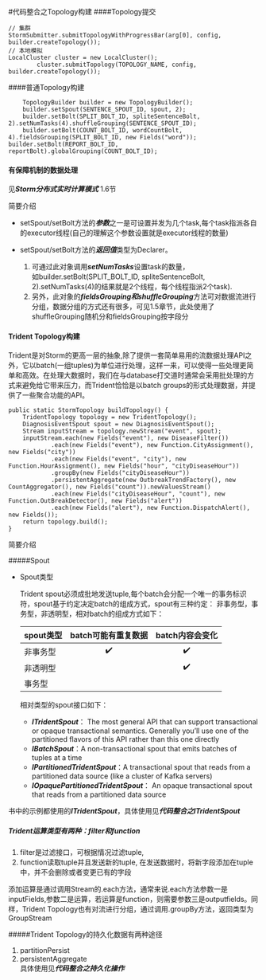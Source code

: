 #代码整合之Topology构建
####Topology提交
	
	// 集群
	StormSubmitter.submitTopologyWithProgressBar(arg[0], config, builder.createTopology());
	// 本地模拟
	LocalCluster cluster = new LocalCluster();
			cluster.submitTopology(TOPOLOGY_NAME, config, builder.createTopology());

####普通Topology构建
		
		TopologyBuilder builder = new TopologyBuilder();
		builder.setSpout(SENTENCE_SPOUT_ID, spout, 2);
		builder.setBolt(SPLIT_BOLT_ID, spliteSentenceBolt, 2).setNumTasks(4).shuffleGrouping(SENTENCE_SPOUT_ID);
		builder.setBolt(COUNT_BOLT_ID, wordCountBolt, 4).fieldsGrouping(SPLIT_BOLT_ID, new Fields("word"));		builder.setBolt(REPORT_BOLT_ID, reportBolt).globalGrouping(COUNT_BOLT_ID);

#### 有保障机制的数据处理
见***Storm分布式实时计算模式*** 1.6节

简要介绍

+ setSpout/setBolt方法的***参数***之一是可设置并发为几个task,每个task指派各自的executor线程(自己的理解这个参数设置就是executor线程的数量)
+ setSpout/setBolt方法的***返回值***类型为Declarer。
	
	1. 可通过此对象调用***setNumTasks***设置task的数量，  
	如builder.setBolt(SPLIT_BOLT_ID, spliteSentenceBolt, 2).setNumTasks(4)的结果就是2个线程，每个线程指派2个task).   
	2. 另外，此对象的***fieldsGrouping和shuffleGrouping***方法可对数据流进行分组，数据分组的方式还有很多，可见1.5章节，此处使用了shuffleGrouping随机分和fieldsGrouping按字段分

#### Trident Topology构建
Trident是对Storm的更高一层的抽象,除了提供一套简单易用的流数据处理API之外，它以batch(一组tuples)为单位进行处理，这样一来，可以使得一些处理更简单和高效。在处理大数据时，我们在与database打交道时通常会采用批处理的方式来避免给它带来压力，而Trident恰恰是以batch groups的形式处理数据，并提供了一些聚合功能的API。

	public static StormTopology buildTopology() {
		TridentTopology topology = new TridentTopology();
		DiagnosisEventSpout spout = new DiagnosisEventSpout();
		Stream inputStream = topology.newStream("event", spout);
		inputStream.each(new Fields("event"), new DiseaseFilter())
				.each(new Fields("event"), new Function.CityAssignment(), new Fields("city"))
				.each(new Fields("event", "city"), new Function.HourAssignment(), new Fields("hour", "cityDiseaseHour"))
				.groupBy(new Fields("cityDiseaseHour"))
				.persistentAggregate(new OutbreakTrendFactory(), new CountAggregator(), new Fields("count")).newValuesStream()
				.each(new Fields("cityDiseaseHour", "count"), new Function.OutBreakDetector(), new Fields("alert"))
				.each(new Fields("alert"), new Function.DispatchAlert(), new Fields());
		return topology.build();
	}
	
简要介绍

#####Spout

+ Spout类型

	Trident spout必须成批地发送tuple,每个batch会分配一个唯一的事务标识符，spout基于约定决定batch的组成方式，spout有三种约定： 非事务型，事务型，非透明型，相对batch的组成方式如下：
	
	| spout类型      | batch可能有重复数据 | batch内容会变化|
	| ------------- |:-------------:|:----------:|
	| 非事务型       | 		✔️  	  |		✔️      |
	| 非透明型       | 				  |     ✔️     |
	| 事务型         | 				  |            |
	
	相对类型的spout接口如下：
	+ ***ITridentSpout***： The most general API that can support transactional or opaque transactional semantics. Generally you’ll use one of the partitioned flavors of this API rather than this one directly
	+ ***IBatchSpout***：A non-transactional spout that emits batches of tuples at a time
	+ ***IPartitionedTridentSpout***：A transactional spout that reads from a partitioned data source (like a cluster of Kafka servers)
	+ ***IOpaquePartitionedTridentSpout***： An opaque transactional spout that reads from a partitioned data source
	
书中的示例都使用的***ITridentSpout***，具体使用见***代码整合之ITridentSpout***

   
##### Trident运算类型有两种：filter和function

1. filter是过滤接口，可根据情况过滤tuple,
2. function读取tuple并且发送新的tuple, 在发送数据时，将新字段添加在tuple中，并不会删除或者变更已有的字段

添加运算是通过调用Stream的.each方法，通常来说.each方法参数一是inputFields,参数二是运算，若运算是function，则需要参数三是outputfields。同样，Trident Topology也有对流进行分组，通过调用.groupBy方法，返回类型为GroupStream

#####Trident Topology的持久化数据有两种途径
1. partitionPersist
2. persistentAggregate  
具体使用见***代码整合之持久化操作***
